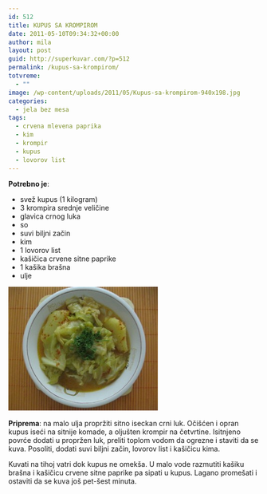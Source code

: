 ```yaml
---
id: 512
title: KUPUS SA KROMPIROM
date: 2011-05-10T09:34:32+00:00
author: mila
layout: post
guid: http://superkuvar.com/?p=512
permalink: /kupus-sa-krompirom/
totvreme:
  - ""
image: /wp-content/uploads/2011/05/Kupus-sa-krompirom-940x198.jpg
categories:
  - jela bez mesa
tags:
  - crvena mlevena paprika
  - kim
  - krompir
  - kupus
  - lovorov list
---
```

**Potrebno je**:

  * svež kupus (1 kilogram)
  * 3 krompira srednje veličine
  * glavica crnog luka
  * so
  * suvi biljni začin
  * kim
  * 1 lovorov list
  * kašičica crvene sitne paprike
  * 1 kašika brašna
  * ulje

<img class="alignnone size-medium wp-image-3190" title="Kupus sa krompirom" src="/wp-content/uploads/2011/05/Kupus-sa-krompirom-e1336389037914-300x248.jpg" alt="" width="300" height="248" /> 

**Priprema**: na malo ulja propržiti sitno iseckan crni luk. Očišćen i opran kupus iseći na sitnije komade, a oljušten krompir na četvrtine. Isitnjeno povrće dodati u propržen luk, preliti toplom vodom da ogrezne i staviti da se kuva. Posoliti, dodati suvi biljni začin, lovorov list i kašičicu kima.

Kuvati na tihoj vatri dok kupus ne omekša. U malo vode razmutiti kašiku brašna i kašičicu crvene sitne paprike pa sipati u kupus. Lagano promešati i ostaviti da se kuva još pet-šest minuta.

&nbsp;

&nbsp;